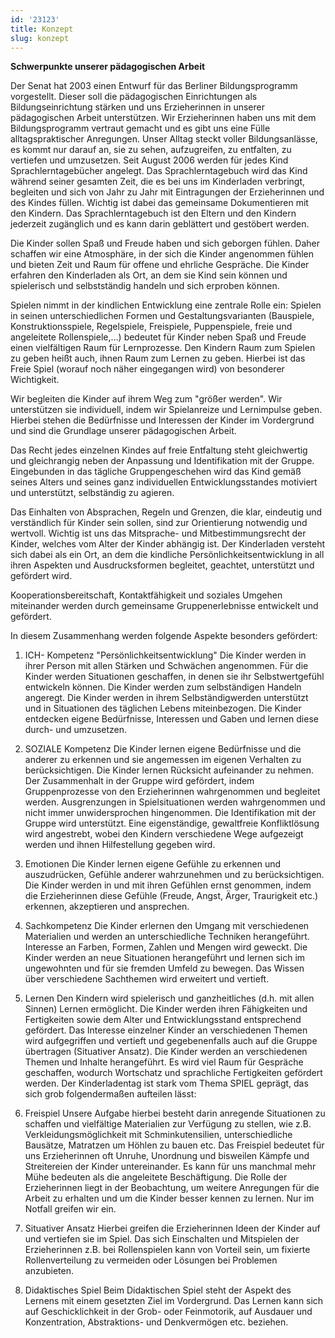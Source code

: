 ```yaml
---
id: '23123'
title: Konzept
slug: konzept
---
```


**Schwerpunkte unserer pädagogischen Arbeit**

Der Senat hat 2003 einen Entwurf für das Berliner Bildungsprogramm vorgestellt. Dieser soll die pädagogischen Einrichtungen als Bildungseinrichtung stärken und uns Erzieherinnen in unserer pädagogischen Arbeit unterstützen. Wir Erzieherinnen haben uns mit dem Bildungsprogramm vertraut gemacht und es gibt uns eine Fülle alltagspraktischer Anregungen. Unser Alltag steckt voller Bildungsanlässe, es kommt nur darauf an, sie zu sehen, aufzugreifen, zu entfalten, zu vertiefen und umzusetzen. Seit August 2006 werden für jedes Kind Sprachlerntagebücher angelegt. Das Sprachlerntagebuch wird das Kind während seiner gesamten Zeit, die es bei uns im Kinderladen verbringt, begleiten und sich von Jahr zu Jahr mit Eintragungen der Erzieherinnen und des Kindes füllen. Wichtig ist dabei das gemeinsame Dokumentieren mit den Kindern. Das Sprachlerntagebuch ist den Eltern und den Kindern jederzeit zugänglich und es kann darin geblättert und gestöbert werden.

Die Kinder sollen Spaß und Freude haben und sich geborgen fühlen. Daher schaffen wir eine Atmosphäre, in der sich die Kinder angenommen fühlen und bieten Zeit und Raum für offene und ehrliche Gespräche. Die Kinder erfahren den Kinderladen als Ort, an dem sie Kind sein können und spielerisch und selbstständig handeln und sich erproben können.

Spielen nimmt in der kindlichen Entwicklung eine zentrale Rolle ein:
Spielen in seinen unterschiedlichen Formen und Gestaltungsvarianten (Bauspiele, Konstruktionsspiele, Regelspiele, Freispiele, Puppenspiele, freie und angeleitete Rollenspiele,…) bedeutet für Kinder neben Spaß und Freude einen vielfältigen Raum für Lernprozesse. Den Kindern Raum zum Spielen zu geben heißt auch, ihnen Raum zum Lernen zu geben. Hierbei ist das Freie Spiel (worauf noch näher eingegangen wird) von besonderer Wichtigkeit.

Wir begleiten die Kinder auf ihrem Weg zum "größer werden". Wir unterstützen sie individuell, indem wir Spielanreize und Lernimpulse geben. Hierbei stehen die Bedürfnisse und Interessen der Kinder im Vordergrund und sind die Grundlage unserer pädagogischen Arbeit.

Das Recht jedes einzelnen Kindes auf freie Entfaltung steht gleichwertig und gleichrangig neben der Anpassung und Identifikation mit der Gruppe. Eingebunden in das tägliche Gruppengeschehen wird das Kind gemäß seines Alters und seines ganz individuellen Entwicklungsstandes motiviert und unterstützt, selbständig zu agieren.

Das Einhalten von Absprachen, Regeln und Grenzen, die klar, eindeutig und verständlich für Kinder sein sollen, sind zur Orientierung notwendig und wertvoll. Wichtig ist uns das Mitsprache- und Mitbestimmungsrecht der Kinder, welches vom Alter der Kinder abhängig ist. Der Kinderladen versteht sich dabei als ein Ort, an dem die kindliche Persönlichkeitsentwicklung in all ihren Aspekten und Ausdrucksformen begleitet, geachtet, unterstützt und gefördert wird.

Kooperationsbereitschaft, Kontaktfähigkeit und soziales Umgehen miteinander werden durch gemeinsame Gruppenerlebnisse entwickelt und gefördert.

In diesem Zusammenhang werden folgende Aspekte besonders gefördert: 

1. ICH- Kompetenz "Persönlichkeitsentwicklung"
Die Kinder werden in ihrer Person mit allen Stärken und Schwächen angenommen.
Für die Kinder werden Situationen geschaffen, in denen sie ihr Selbstwertgefühl entwickeln können.
Die Kinder werden zum selbständigen Handeln angeregt.
Die Kinder werden in ihrem Selbständigwerden unterstützt und in Situationen des täglichen Lebens miteinbezogen.
Die Kinder entdecken eigene Bedürfnisse, Interessen und Gaben und lernen diese durch- und umzusetzen.
2. SOZIALE Kompetenz
Die Kinder lernen eigene Bedürfnisse und die anderer zu erkennen und sie angemessen im eigenen Verhalten zu berücksichtigen.
Die Kinder lernen Rücksicht aufeinander zu nehmen.
Der Zusammenhalt in der Gruppe wird gefördert, indem Gruppenprozesse von den Erzieherinnen wahrgenommen und begleitet werden.
Ausgrenzungen in Spielsituationen werden wahrgenommen und nicht immer unwidersprochen hingenommen.
Die Identifikation mit der Gruppe wird unterstützt.
Eine eigenständige, gewaltfreie Konfliktlösung wird angestrebt, wobei den Kindern verschiedene Wege aufgezeigt werden und ihnen Hilfestellung gegeben wird.
3. Emotionen
Die Kinder lernen eigene Gefühle zu erkennen und auszudrücken, Gefühle anderer wahrzunehmen und zu berücksichtigen.
Die Kinder werden in und mit ihren Gefühlen ernst genommen, indem die Erzieherinnen diese Gefühle (Freude, Angst, Ärger, Traurigkeit etc.) erkennen, akzeptieren und ansprechen.
4. Sachkompetenz
Die Kinder erlernen den Umgang mit verschiedenen Materialien und werden an unterschiedliche Techniken herangeführt.
Interesse an Farben, Formen, Zahlen und Mengen wird geweckt.
Die Kinder werden an neue Situationen herangeführt und lernen sich im ungewohnten und für sie fremden Umfeld zu bewegen.
Das Wissen über verschiedene Sachthemen wird erweitert und vertieft.
5. Lernen
Den Kindern wird spielerisch und ganzheitliches (d.h. mit allen Sinnen) Lernen ermöglicht.
Die Kinder werden ihren Fähigkeiten und Fertigkeiten sowie dem Alter und Entwicklungsstand entsprechend gefördert.
Das Interesse einzelner Kinder an verschiedenen Themen wird aufgegriffen und vertieft und gegebenenfalls auch auf die Gruppe übertragen (Situativer Ansatz).
Die Kinder werden an verschiedenen Themen und Inhalte herangeführt.
Es wird viel Raum für Gespräche geschaffen, wodurch Wortschatz und sprachliche Fertigkeiten gefördert werden.
Der Kinderladentag ist stark vom Thema SPIEL geprägt, das sich grob folgendermaßen aufteilen lässt:

1. Freispiel
Unsere Aufgabe hierbei besteht darin anregende Situationen zu schaffen und vielfältige Materialien zur Verfügung zu stellen, wie z.B. Verkleidungsmöglichkeit mit Schminkutensilien, unterschiedliche Bausätze, Matratzen um Höhlen zu bauen etc. Das Freispiel bedeutet für uns Erzieherinnen oft Unruhe, Unordnung und bisweilen Kämpfe und Streitereien der Kinder untereinander. Es kann für uns manchmal mehr Mühe bedeuten als die angeleitete Beschäftigung. Die Rolle der Erzieherinnen liegt in der Beobachtung, um weitere Anregungen für die Arbeit zu erhalten und um die Kinder besser kennen zu lernen. Nur im Notfall greifen wir ein.

2. Situativer Ansatz
Hierbei greifen die Erzieherinnen Ideen der Kinder auf und vertiefen sie im Spiel. Das sich Einschalten und Mitspielen der Erzieherinnen z.B. bei Rollenspielen kann von Vorteil sein, um fixierte Rollenverteilung zu vermeiden oder Lösungen bei Problemen anzubieten.

3. Didaktisches Spiel
Beim Didaktischen Spiel steht der Aspekt des Lernens mit einem gesetzten Ziel im Vordergrund. Das Lernen kann sich auf Geschicklichkeit in der Grob- oder Feinmotorik, auf Ausdauer und Konzentration, Abstraktions- und Denkvermögen etc. beziehen.